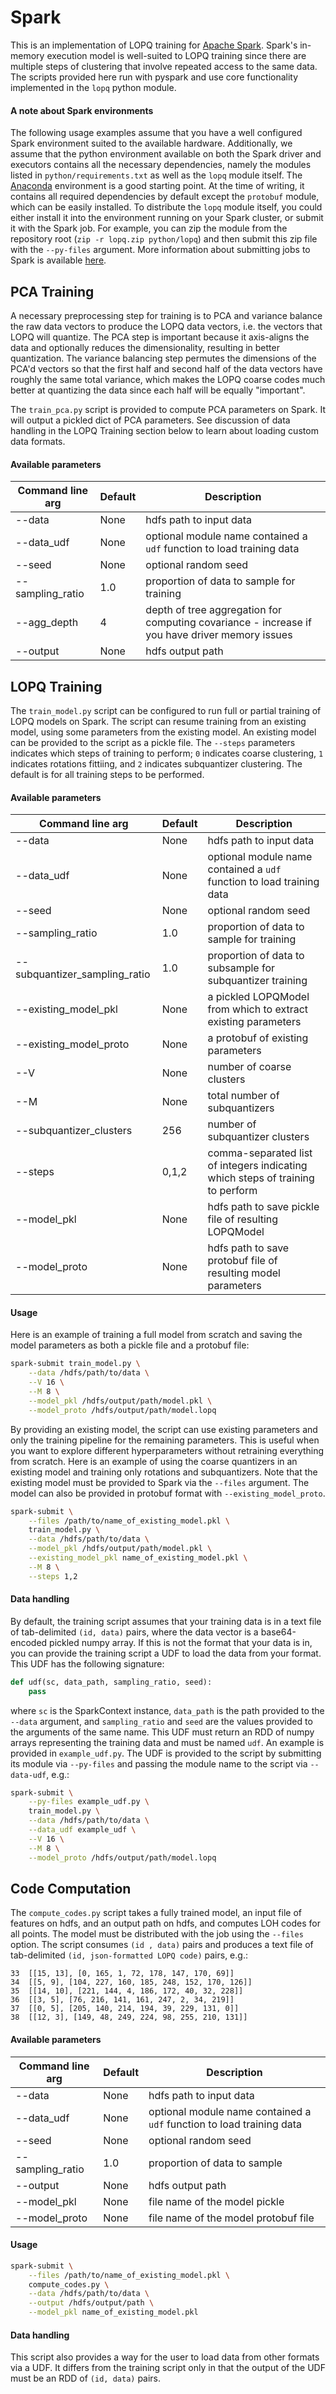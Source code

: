 # Spark

This is an implementation of LOPQ training for [Apache Spark](https://spark.apache.org/). Spark's in-memory execution model is well-suited to LOPQ training since there are multiple steps of clustering that involve repeated access to the same data. The scripts provided here run with pyspark and use core functionality implemented in the `lopq` python module.

#### A note about Spark environments

The following usage examples assume that you have a well configured Spark environment suited to the available hardware. Additionally, we assume that the python environment available on both the Spark driver and executors contains all the necessary dependencies, namely the modules listed in `python/requirements.txt` as well as the `lopq` module itself. The [Anaconda](https://www.continuum.io/why-anaconda) environment is a good starting point. At the time of writing, it contains all required dependencies by default except the `protobuf` module, which can be easily installed. To distribute the `lopq` module itself, you could either install it into the environment running on your Spark cluster, or submit it with the Spark job. For example, you can zip the module from the repository root (`zip -r lopq.zip python/lopq`) and then submit this zip file with the `--py-files` argument. More information about submitting jobs to Spark is available [here](https://spark.apache.org/docs/latest/submitting-applications.html).

## PCA Training

A necessary preprocessing step for training is to PCA and variance balance the raw data vectors to produce the LOPQ data vectors, i.e. the vectors that LOPQ will quantize. The PCA step is important because it axis-aligns the data and optionally reduces the dimensionality, resulting in better quantization. The variance balancing step permutes the dimensions of the PCA'd vectors so that the first half and second half of the data vectors have roughly the same total variance, which makes the LOPQ coarse codes much better at quantizing the data since each half will be equally "important".

The `train_pca.py` script is provided to compute PCA parameters on Spark. It will output a pickled dict of PCA parameters. See discussion of data handling in the LOPQ Training section below to learn about loading custom data formats.

#### Available parameters

| Command line arg              | Default | Description                                                                    | 
| ----------------------------- | ------- | ------------------------------------------------------------------------------ |
| --data                        | None    | hdfs path to input data                                                        |
| --data_udf                    | None    | optional module name contained a `udf` function to load training data          |
| --seed                        | None    | optional random seed                                                           |
| --sampling_ratio              | 1.0     | proportion of data to sample for training                                      |
| --agg_depth                   | 4       | depth of tree aggregation for computing covariance - increase if you have driver memory issues |
| --output                      | None    | hdfs output path                                                               |


## LOPQ Training

The `train_model.py` script can be configured to run full or partial training of LOPQ models on Spark. The script can resume training from an existing model, using some parameters from the existing model. An existing model can be provided to the script as a pickle file. The `--steps` parameters indicates which steps of training to perform; `0` indicates coarse clustering, `1` indicates rotations fittiing, and `2` indicates subquantizer clustering. The default is for all training steps to be performed.

#### Available parameters

| Command line arg              | Default | Description                                                                    | 
| ----------------------------- | ------- | ------------------------------------------------------------------------------ |
| --data                        | None    | hdfs path to input data                                                        |
| --data_udf                    | None    | optional module name contained a `udf` function to load training data          |
| --seed                        | None    | optional random seed                                                           |
| --sampling_ratio              | 1.0     | proportion of data to sample for training                                      |
| --subquantizer_sampling_ratio | 1.0     | proportion of data to subsample for subquantizer training                      |
| --existing_model_pkl          | None    | a pickled LOPQModel from which to extract existing parameters                  |
| --existing_model_proto        | None    | a protobuf of existing parameters                                              |
| --V                           | None    | number of coarse clusters                                                      |
| --M                           | None    | total number of subquantizers                                                  |
| --subquantizer_clusters       | 256     | number of subquantizer clusters                                                |
| --steps                       | 0,1,2   | comma-separated list of integers indicating which steps of training to perform |
| --model_pkl                   | None    | hdfs path to save pickle file of resulting LOPQModel                           |
| --model_proto                 | None    | hdfs path to save protobuf file of resulting model parameters                  |

#### Usage

Here is an example of training a full model from scratch and saving the model parameters as both a pickle file and a protobuf file:

```bash
spark-submit train_model.py \
	--data /hdfs/path/to/data \
	--V 16 \
	--M 8 \
	--model_pkl /hdfs/output/path/model.pkl \
	--model_proto /hdfs/output/path/model.lopq
```

By providing an existing model, the script can use existing parameters and only the training pipeline for the remaining parameters. This is useful when you want to explore different hyperparameters without retraining everything from scratch. Here is an example of using the coarse quantizers in an existing model and training only rotations and subquantizers. Note that the existing model must be provided to Spark via the `--files` argument. The model can also be provided in protobuf format with `--existing_model_proto`.

```bash
spark-submit \
	--files /path/to/name_of_existing_model.pkl \
	train_model.py \
	--data /hdfs/path/to/data \
	--model_pkl /hdfs/output/path/model.pkl \
	--existing_model_pkl name_of_existing_model.pkl \
	--M 8 \
	--steps 1,2
```

#### Data handling

By default, the training script assumes that your training data is in a text file of tab-delimited `(id, data)` pairs, where the data vector is a base64-encoded pickled numpy array. If this is not the format that your data is in, you can provide the training script a UDF to load the data from your format. This UDF has the following signature:

```python
def udf(sc, data_path, sampling_ratio, seed):
	pass
```

where `sc` is the SparkContext instance, `data_path` is the path provided to the `--data` argument, and `sampling_ratio` and `seed` are the values provided to the arguments of the same name. This UDF must return an RDD of numpy arrays representing the training data and must be named `udf`. An example is provided in `example_udf.py`. The UDF is provided to the script by submitting its module via `--py-files` and passing the module name to the script via `--data-udf`, e.g.:

```bash
spark-submit \
	--py-files example_udf.py \
	train_model.py \
	--data /hdfs/path/to/data \
	--data_udf example_udf \
	--V 16 \
	--M 8 \
	--model_proto /hdfs/output/path/model.lopq
```

## Code Computation

The `compute_codes.py` script takes a fully trained model, an input file of features on hdfs, and an output path on hdfs, and computes LOH codes for all points. The model must be distributed with the job using the `--files` option. The script consumes `(id , data)` pairs and produces a text file of tab-delimited `(id, json-formatted LOPQ code)` pairs, e.g.:

```
33	[[15, 13], [0, 165, 1, 72, 178, 147, 170, 69]]
34	[[5, 9], [104, 227, 160, 185, 248, 152, 170, 126]]
35	[[14, 10], [221, 144, 4, 186, 172, 40, 32, 228]]
36	[[3, 5], [76, 216, 141, 161, 247, 2, 34, 219]]
37	[[0, 5], [205, 140, 214, 194, 39, 229, 131, 0]]
38	[[12, 3], [149, 48, 249, 224, 98, 255, 210, 131]]
```

#### Available parameters

| Command line arg              | Default | Description                                                                    | 
| ----------------------------- | ------- | ------------------------------------------------------------------------------ |
| --data                        | None    | hdfs path to input data                                                        |
| --data_udf                    | None    | optional module name contained a `udf` function to load training data          |
| --seed                        | None    | optional random seed                                                           |
| --sampling_ratio              | 1.0     | proportion of data to sample                                                   |
| --output                      | None    | hdfs output path                                                               |
| --model_pkl                   | None    | file name of the model pickle                                                  |
| --model_proto                 | None    | file name of the model protobuf file                                           |

#### Usage

```bash
spark-submit \
	--files /path/to/name_of_existing_model.pkl \
	compute_codes.py \
	--data /hdfs/path/to/data \
	--output /hdfs/output/path \
	--model_pkl name_of_existing_model.pkl
```

#### Data handling

This script also provides a way for the user to load data from other formats via a UDF. It differs from the training script only in that the output of the UDF must be an RDD of `(id, data)` pairs.
